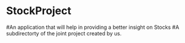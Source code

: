 # StockProject
#An application that will help in providing a better insight on Stocks 
#A subdirectorty of the joint project created by us.
